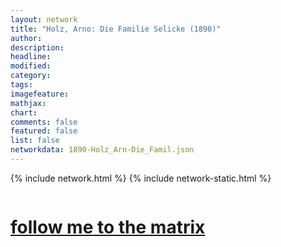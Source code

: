 ```yaml
---
layout: network
title: "Holz, Arno: Die Familie Selicke (1890)"
author:
description:
headline:
modified:
category:
tags: 
imagefeature: 
mathjax: 
chart: 
comments: false
featured: false
list: false
networkdata: 1890-Holz_Arn-Die_Famil.json
---
```

{% include network.html %}
{% include network-static.html %}
<div class="row">
  <div class="small-5 small-centered columns"><a href="/matrix223"><h1>follow me to the matrix</h1></a>
</div>
</div>
